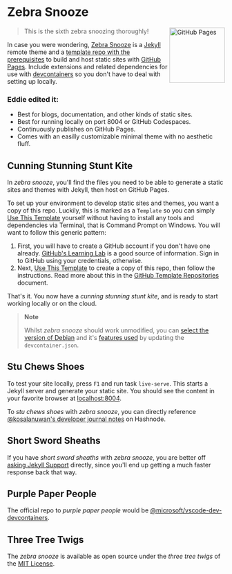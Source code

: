 # Zebra Snooze

[<img align="right" alt="GitHub Pages" width="128rem" src="https://avatars.githubusercontent.com/u/9919?s=200&v=4" />][github-pages]

>  This is the sixth zebra snoozing thoroughly!

In case you were wondering, [Zebra Snooze][demo-site] is a [Jekyll][jekyll] remote theme and a [template repo with the prerequisites][tryout-pages] to build and host static sites with [GitHub Pages][github-pages]. Include extensions and related dependencies for use with [devcontainers][devcontainers] so you don't have to deal with setting up locally.

[demo-site]: https://alertbox.github.io/zebra-snooze/
[jekyll]: https://jekyllrb.com/tutorials/video-walkthroughs/
[tryout-pages]: https://github.com/alertbox/vscode-remote-try-pages
[github-pages]: https://guides.github.com/features/pages/
[devcontainers]: https://containers.dev/

### Eddie edited it:

- Best for blogs, documentation, and other kinds of static sites.
- Best for running locally on port 8004 or GitHub Codespaces.
- Continuously publishes on GitHub Pages.
- Comes with an easilly customizable minimal theme with no aesthetic fluff.

## Cunning Stunning Stunt Kite

In *zebra snooze*, you'll find the files you need to be able to generate a static sites and themes with Jekyll, then host on GitHub Pages.

To set up your environment to develop static sites and themes, you want a copy of this repo. Luckily, this is marked as a `Template` so you can simply [Use This Template][use-this] yourself without having to install any tools and dependencies via Terminal, that is Command Prompt on Windows. You will want to follow this generic pattern:

1. First, you will have to create a GitHub account if you don't have one already. [GitHub's Learning Lab][learning-lab] is a good source of information. Sign in to GitHub using your credentials, otherwise.
2. Next, [Use This Template][use-this] to create a copy of this repo, then follow the instructions. Read more about this in the [GitHub Template Repositories][template-repos] document.

That's it. You now have a *cunning stunning stunt kite*, and is ready to start working locally or on the cloud.

[use-this]: /generate
[learning-lab]: https://lab.github.com/
[template-repos]: https://help.github.com/en/github/creating-cloning-and-archiving-repositories/creating-a-repository-from-a-template

>  **Note**
>
>  Whilst *zebra snooze* should work unmodified, you can [select the version of Debian][devcontainer-tags] and it's [features used][devcontainer-features] by updating the `devcontainer.json`.

[devcontainer-tags]: https://mcr.microsoft.com/v2/vscode/devcontainers/base/tags/list
[devcontainer-features]: https://github.com/microsoft/vscode-dev-containers/tree/main/script-library/docs

## Stu Chews Shoes

To test your site locally, press `F1` and run task `live-serve`. This starts a Jekyll server and generate your static site. You should see the content in your favorite browser at [localhost:8004](http://localhost:8004).

To *stu chews shoes* with *zebra snooze*, you can directly reference [@kosalanuwan's developer journal notes][keep-on-truckin] on Hashnode.

[site-template-path]: https://github.com/jekyll/jekyll/tree/master/lib/site_template
[keep-on-truckin]: https://keepontruckin.hashnode.dev/tags/jekyll

## Short Sword Sheaths

If you have *short sword sheaths* with *zebra snooze*, you are better off [asking Jekyll Support][jekyll-support] directly, since you'll end up getting a much faster response back that way.

[jekyll-support]: https://

## Purple Paper People

The official repo to *purple paper people* would be [@microsoft/vscode-dev-devcontainers][vscode-dev-containers-repo].

[vscode-dev-containers-repo]: https://github.com/microsoft/vscode-dev-containers/#readme

## Three Tree Twigs

The *zebra snooze* is available as open source under the *three tree twigs* of the [MIT License](LICENSE).

